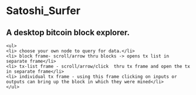 # Satoshi_Surfer

## A desktop bitcoin block explorer. 

	<ul>
	<li> choose your own node to query for data.</li>
    <li> block frame- scroll/arrow thru blocks -> opens tx list in separate frame</li>
    <li> tx-list frame - scroll/arrow/click  thru tx frame and open the tx in separate frame</li>
	<li> individual tx frame - using this frame clicking on inputs or outputs can bring up the block in which they were mined</li>
	</ul>
	
	
